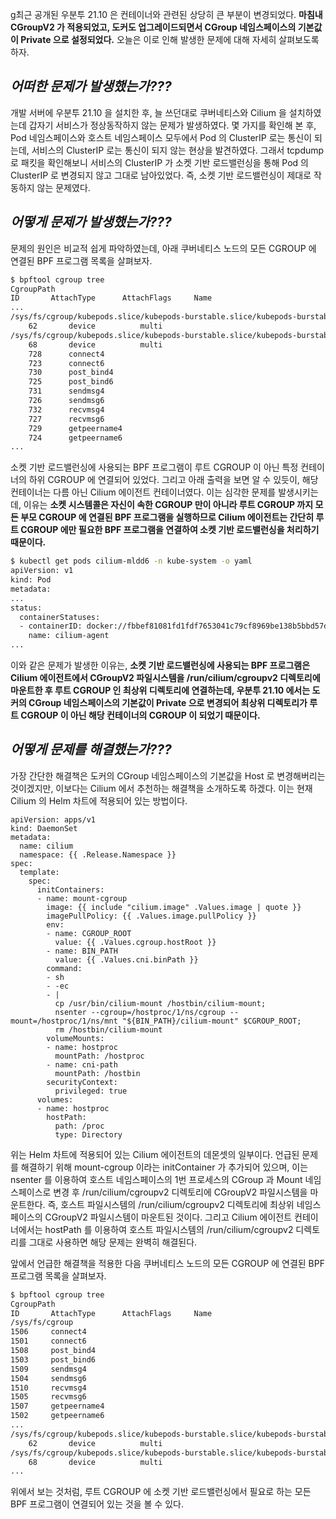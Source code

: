 g최근 공개된 우분투 21.10 은 컨테이너와 관련된 상당히 큰 부분이 변경되었다. **마침내 CGroupV2 가 적용되었고, 도커도 업그레이드되면서 CGroup 네임스페이스의 기본값이 Private 으로 설정되었다.** 오늘은 이로 인해 발생한 문제에 대해 자세히 살펴보도록 하자.

## _어떠한 문제가 발생했는가???_

개발 서버에 우분투 21.10 을 설치한 후, 늘 쓰던대로 쿠버네티스와 Cilium 을 설치하였는데 갑자기 서비스가 정상동작하지 않는 문제가 발생하였다. 몇 가지를 확인해 본 후, Pod 네임스페이스와 호스트 네임스페이스 모두에서 Pod 의 ClusterIP 로는 통신이 되는데, 서비스의 ClusterIP 로는 통신이 되지 않는 현상을 발견하였다. 그래서 tcpdump 로 패킷을 확인해보니 서비스의 ClusterIP 가 소켓 기반 로드밸런싱을 통해 Pod 의 ClusterIP 로 변경되지 않고 그대로 남아있었다. 즉, 소켓 기반 로드밸런싱이 제대로 작동하지 않는 문제였다.

## _어떻게 문제가 발생했는가???_

문제의 원인은 비교적 쉽게 파악하였는데, 아래 쿠버네티스 노드의 모든 CGROUP 에 연결된 BPF 프로그램 목록을 살펴보자.

```bash
$ bpftool cgroup tree
CgroupPath
ID       AttachType      AttachFlags     Name
...
/sys/fs/cgroup/kubepods.slice/kubepods-burstable.slice/kubepods-burstable-podf8371831_8021_4722_af27_93c925d25a14.slice/docker-5cecdc399e2fa339d62a5b276331d8a5875fff7898a09d1ba1f5d710ecb12f13.scope
    62       device          multi
/sys/fs/cgroup/kubepods.slice/kubepods-burstable.slice/kubepods-burstable-podf8371831_8021_4722_af27_93c925d25a14.slice/docker-fbbef81081fd1fdf7653041c79cf8969be138b5bbd57db50de28cba35fd65910.scope
    68       device          multi
    728      connect4
    723      connect6
    730      post_bind4
    725      post_bind6
    731      sendmsg4
    726      sendmsg6
    732      recvmsg4
    727      recvmsg6
    729      getpeername4
    724      getpeername6
...
```

소켓 기반 로드밸런싱에 사용되는 BPF 프로그램이 루트 CGROUP 이 아닌 특정 컨테이너의 하위 CGROUP 에 연결되어 있었다. 그리고 아래 출력을 보면 알 수 있듯이, 해당 컨테이너는 다름 아닌 Cilium 에이전트 컨테이너였다. 이는 심각한 문제를 발생시키는데, 이유는 **소켓 시스템콜은 자신이 속한 CGROUP 만이 아니라 루트 CGROUP 까지 모든 부모 CGROUP 에 연결된 BPF 프로그램을 실행하므로 Cilium 에이전트는 간단히 루트 CGROUP 에만 필요한 BPF 프로그램을 연결하여 소켓 기반 로드밸런싱을 처리하기 때문이다.**

```bash
$ kubectl get pods cilium-mldd6 -n kube-system -o yaml
apiVersion: v1
kind: Pod
metadata:
...
status:
  containerStatuses:
  - containerID: docker://fbbef81081fd1fdf7653041c79cf8969be138b5bbd57db50de28cba35fd65910
    name: cilium-agent
...
```

이와 같은 문제가 발생한 이유는, **소켓 기반 로드밸런싱에 사용되는 BPF 프로그램은 Cilium 에이전트에서 CGroupV2 파일시스템을 /run/cilium/cgroupv2 디렉토리에 마운트한 후 루트 CGROUP 인 최상위 디렉토리에 연결하는데, 우분투 21.10 에서는 도커의 CGroup 네임스페이스의 기본값이 Private 으로 변경되어 최상위 디렉토리가 루트 CGROUP 이 아닌 해당 컨테이너의 CGROUP 이 되었기 때문이다.**

## _어떻게 문제를 해결했는가???_

가장 간단한 해결책은 도커의 CGroup 네임스페이스의 기본값을 Host 로 변경해버리는 것이겠지만, 이보다는 Cilium 에서 추천하는 해결책을 소개하도록 하겠다. 이는 현재 Cilium 의 Helm 차트에 적용되어 있는 방법이다.

```
apiVersion: apps/v1
kind: DaemonSet
metadata:
  name: cilium
  namespace: {{ .Release.Namespace }}
spec:
  template:
    spec:
      initContainers:
      - name: mount-cgroup
        image: {{ include "cilium.image" .Values.image | quote }}
        imagePullPolicy: {{ .Values.image.pullPolicy }}
        env:
        - name: CGROUP_ROOT
          value: {{ .Values.cgroup.hostRoot }}
        - name: BIN_PATH
          value: {{ .Values.cni.binPath }}
        command:
        - sh
        - -ec
        - |
          cp /usr/bin/cilium-mount /hostbin/cilium-mount;
          nsenter --cgroup=/hostproc/1/ns/cgroup --mount=/hostproc/1/ns/mnt "${BIN_PATH}/cilium-mount" $CGROUP_ROOT;
          rm /hostbin/cilium-mount
        volumeMounts:
        - name: hostproc
          mountPath: /hostproc
        - name: cni-path
          mountPath: /hostbin
        securityContext:
          privileged: true
      volumes:
      - name: hostproc
        hostPath:
          path: /proc
          type: Directory
```

위는 Helm 차트에 적용되어 있는 Cilium 에이전트의 데몬셋의 일부이다. 언급된 문제를 해결하기 위해 mount-cgroup 이라는 initContainer 가 추가되어 있으며, 이는 nsenter 를 이용하여 호스트 네임스페이스의 1번 프로세스의 CGroup 과 Mount 네임스페이스로 변경 후 /run/cilium/cgroupv2 디렉토리에 CGroupV2 파일시스템을 마운트한다. 즉, 호스트 파일시스템의 /run/cilium/cgroupv2 디렉토리에 최상위 네임스페이스의 CGroupV2 파일시스템이 마운트된 것이다. 그리고 Cilium 에이전트 컨테이너에서는 hostPath 를 이용하여 호스트 파일시스템의 /run/cilium/cgroupv2 디렉토리를 그대로 사용하면 해당 문제는 완벽히 해결된다.

앞에서 언급한 해결책을 적용한 다음 쿠버네티스 노드의 모든 CGROUP 에 연결된 BPF 프로그램 목록을 살펴보자.

```bash
$ bpftool cgroup tree
CgroupPath
ID       AttachType      AttachFlags     Name
/sys/fs/cgroup
1506     connect4
1501     connect6
1508     post_bind4
1503     post_bind6
1509     sendmsg4
1504     sendmsg6
1510     recvmsg4
1505     recvmsg6
1507     getpeername4
1502     getpeername6
...
/sys/fs/cgroup/kubepods.slice/kubepods-burstable.slice/kubepods-burstable-podf8371831_8021_4722_af27_93c925d25a14.slice/docker-5cecdc399e2fa339d62a5b276331d8a5875fff7898a09d1ba1f5d710ecb12f13.scope
    62       device          multi
/sys/fs/cgroup/kubepods.slice/kubepods-burstable.slice/kubepods-burstable-podf8371831_8021_4722_af27_93c925d25a14.slice/docker-fbbef81081fd1fdf7653041c79cf8969be138b5bbd57db50de28cba35fd65910.scope
    68       device          multi
...
```

위에서 보는 것처럼, 루트 CGROUP 에 소켓 기반 로드밸런싱에서 필요로 하는 모든 BPF 프로그램이 연결되어 있는 것을 볼 수 있다.
